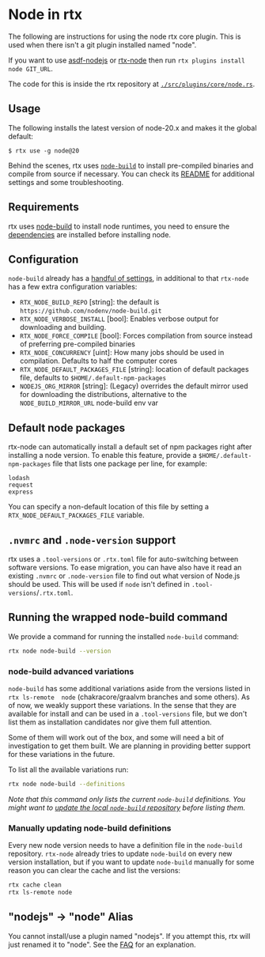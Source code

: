 # Node in rtx

The following are instructions for using the node rtx core plugin. This is used when there isn't a 
git plugin installed named "node".

If you want to use [asdf-nodejs](https://github.com/asdf-vm/asdf-nodejs) or
[rtx-node](https://github.com/rtx-plugins/rtx-nodejs) then run `rtx plugins install node GIT_URL`.

The code for this is inside the rtx repository at [`./src/plugins/core/node.rs`](https://github.com/jdxcode/rtx/blob/main/src/plugins/core/node.rs).

## Usage

The following installs the latest version of node-20.x and makes it the global
default:

```sh-session
$ rtx use -g node@20
```

Behind the scenes, rtx uses [`node-build`](https://github.com/nodenv/node-build) to install pre-compiled binaries and compile from source if necessary. You can check its [README](https://github.com/nodenv/node-build/blob/master/README.md) for additional settings and some troubleshooting.


## Requirements

rtx uses [node-build](https://github.com/nodenv/node-build) to install node runtimes, you need to ensure the [dependencies](https://github.com/nodenv/node-build/wiki#suggested-build-environment) are installed before installing node.


## Configuration

`node-build` already has a [handful of settings](https://github.com/nodenv/node-build#custom-build-configuration), in additional to that `rtx-node` has a few extra configuration variables:

- `RTX_NODE_BUILD_REPO` [string]: the default is `https://github.com/nodenv/node-build.git`
- `RTX_NODE_VERBOSE_INSTALL` [bool]: Enables verbose output for downloading and building.
- `RTX_NODE_FORCE_COMPILE` [bool]: Forces compilation from source instead of preferring pre-compiled binaries
- `RTX_NODE_CONCURRENCY` [uint]: How many jobs should be used in compilation. Defaults to half the computer cores
- `RTX_NODE_DEFAULT_PACKAGES_FILE` [string]: location of default packages file, defaults to `$HOME/.default-npm-packages`
- `NODEJS_ORG_MIRROR` [string]: (Legacy) overrides the default mirror used for downloading the 
  distributions, alternative to the `NODE_BUILD_MIRROR_URL` node-build env var

## Default node packages

rtx-node can automatically install a default set of npm packages right after installing a node version. To enable this feature, provide a `$HOME/.default-npm-packages` file that lists one package per line, for example:

```
lodash
request
express
```

You can specify a non-default location of this file by setting a `RTX_NODE_DEFAULT_PACKAGES_FILE` variable.

## `.nvmrc` and `.node-version` support

rtx uses a `.tool-versions` or `.rtx.toml` file for auto-switching between software versions. To ease migration, you can have also have it read an existing `.nvmrc` or `.node-version` file to find out what version of Node.js should be used. This will be used if `node` isn't defined in `.tool-versions`/`.rtx.toml`.


## Running the wrapped node-build command

We provide a command for running the installed `node-build` command:

```bash
rtx node node-build --version
```

### node-build advanced variations

`node-build` has some additional variations aside from the versions listed in `rtx ls-remote 
node` (chakracore/graalvm branches and some others). As of now, we weakly support these variations. In the sense that they are available for install and can be used in a `.tool-versions` file, but we don't list them as installation candidates nor give them full attention.

Some of them will work out of the box, and some will need a bit of investigation to get them built. We are planning in providing better support for these variations in the future.

To list all the available variations run:

```bash
rtx node node-build --definitions
```

_Note that this command only lists the current `node-build` definitions. You might want to [update the local `node-build` repository](#updating-node-build-definitions) before listing them._

### Manually updating node-build definitions

Every new node version needs to have a definition file in the `node-build` repository. 
`rtx-node` already tries to update `node-build` on every new version installation, but if you 
want to update `node-build` manually for some reason you can clear the cache and list the versions:

```bash
rtx cache clean
rtx ls-remote node
```

## "nodejs" -> "node" Alias

You cannot install/use a plugin named "nodejs". If you attempt this, rtx will just renamed it to 
"node". See the [FAQ](https://github.com/jdxcode/rtx#what-is-the-difference-between-nodejs-and-node-or-golang-and-go)
for an explanation.

